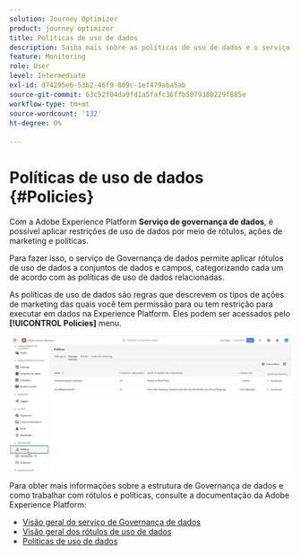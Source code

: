```yaml
---
solution: Journey Optimizer
product: journey optimizer
title: Políticas de uso de dados
description: Saiba mais sobre as políticas de uso de dados e o serviço de Governança de dados.
feature: Monitoring
role: User
level: Intermediate
exl-id: d74295e6-53b2-46f9-809c-1ef479aba5ab
source-git-commit: 63c52f04da9fd1a5fafc36ffb5079380229f885e
workflow-type: tm+mt
source-wordcount: '132'
ht-degree: 0%

---
```


# Políticas de uso de dados {#Policies}


Com a Adobe Experience Platform **Serviço de governança de dados**, é possível aplicar restrições de uso de dados por meio de rótulos, ações de marketing e políticas.

Para fazer isso, o serviço de Governança de dados permite aplicar rótulos de uso de dados a conjuntos de dados e campos, categorizando cada um de acordo com as políticas de uso de dados relacionadas.

As políticas de uso de dados são regras que descrevem os tipos de ações de marketing das quais você tem permissão para ou tem restrição para executar em dados na Experience Platform. Eles podem ser acessados pelo **[!UICONTROL Policies]** menu.

![](assets/policies.png)

Para obter mais informações sobre a estrutura de Governança de dados e como trabalhar com rótulos e políticas, consulte a documentação da Adobe Experience Platform:

* [Visão geral do serviço de Governança de dados](https://experienceleague.adobe.com/docs/experience-platform/data-governance/home.html)
* [Visão geral dos rótulos de uso de dados](https://experienceleague.adobe.com/docs/experience-platform/data-governance/labels/overview.html?lang=en)
* [Políticas de uso de dados](https://experienceleague.adobe.com/docs/experience-platform/data-governance/policies/overview.html)
